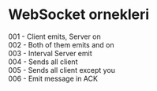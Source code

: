 # WebSocket ornekleri

001 - Client emits, Server on<br>
002 - Both of them emits and on<br>
003 - Interval Server emit<br>
004 - Sends all client<br>
005 - Sends all client except you<br>
006 - Emit message in ACK<br>
